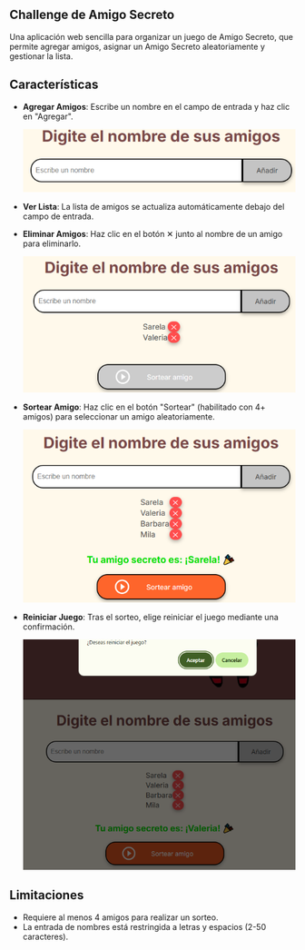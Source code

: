 
## **Challenge de Amigo Secreto**

Una aplicación web sencilla para organizar un juego de Amigo Secreto, que permite agregar amigos, asignar un Amigo Secreto aleatoriamente y gestionar la lista.


## Características
- **Agregar Amigos**: Escribe un nombre en el campo de entrada y haz clic en "Agregar".

    ![Agregar](assets/Agregar.png)

- **Ver Lista**: La lista de amigos se actualiza automáticamente debajo del campo de entrada.

- **Eliminar Amigos**: Haz clic en el botón ✕ junto al nombre de un amigo para eliminarlo.

    ![Eliminar](assets/Eliminar.png)

- **Sortear Amigo**: Haz clic en el botón "Sortear" (habilitado con 4+ amigos) para seleccionar un amigo aleatoriamente.

    ![Sortear](assets/Sortear.png)

- **Reiniciar Juego**: Tras el sorteo, elige reiniciar el juego mediante una confirmación.

    ![Reiniciar](assets/Reiniciar.png)


## Limitaciones
- Requiere al menos 4 amigos para realizar un sorteo.
- La entrada de nombres está restringida a letras y espacios (2-50 caracteres).


